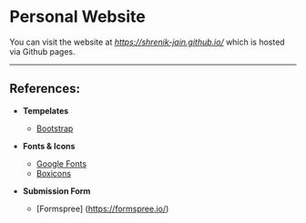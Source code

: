 # Personal Website

You can visit the website at *https://shrenik-jain.github.io/* which is hosted via Github pages.

---
## References:

- **Tempelates**
    - [Bootstrap](https://getbootstrap.com)

- **Fonts & Icons**
    - [Google Fonts](https://fonts.google.com/)
    - [Boxicons](https://boxicons.com/)

- **Submission Form**
    - [Formspree] (https://formspree.io/)
